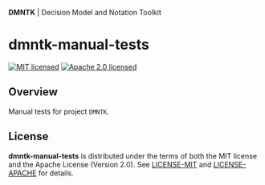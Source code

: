 **DMNTK** | Decision Model and Notation Toolkit

# dmntk-manual-tests

[![MIT licensed][mit-badge]][mit-url]
[![Apache 2.0 licensed][apache-badge]][apache-url]

[mit-badge]: https://img.shields.io/badge/License-MIT-blue.svg
[mit-url]: LICENSE-MIT
[apache-badge]: https://img.shields.io/badge/License-Apache%202.0-blue.svg
[apache-url]: LICENSE-APACHE

## Overview

Manual tests for project `DMNTK`. 

## License

**dmntk-manual-tests** is distributed under the terms of both
the MIT&nbsp;license and the Apache&nbsp;License&nbsp;(Version&nbsp;2.0).
See [LICENSE-MIT](LICENSE-MIT) and [LICENSE-APACHE](LICENSE-APACHE) for details.
